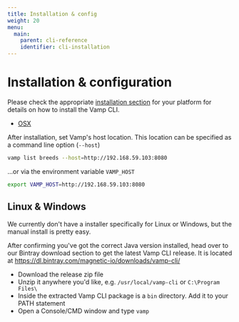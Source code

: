 ```yaml
---
title: Installation & config
weight: 20
menu:
  main:
    parent: cli-reference
    identifier: cli-installation
---
```



# Installation & configuration

Please check the appropriate [installation section](/installation) for your platform for details on how to install the Vamp CLI. 

* [OSX](/installation/osx#/#install-cli)

After installation, set Vamp's host location. This location can be specified as a command line option (`--host`)

```bash
vamp list breeds --host=http://192.168.59.103:8080
```

...or via the environment variable `VAMP_HOST`
```bash
export VAMP_HOST=http://192.168.59.103:8080
```

## Linux & Windows

We currently don't have a installer specifically for Linux or Windows, but the manual install is pretty easy.

After confirming you've got the correct Java version installed, head over to our Bintray download section to get the latest Vamp CLI release.
It is located at https://dl.bintray.com/magnetic-io/downloads/vamp-cli/

* Download the release zip file
* Unzip it anywhere you'd like, e.g. `/usr/local/vamp-cli` or `C:\Program Files\` 
* Inside the extracted Vamp CLI package is a `bin` directory. Add it to your PATH statement
* Open a Console/CMD window and type `vamp`

